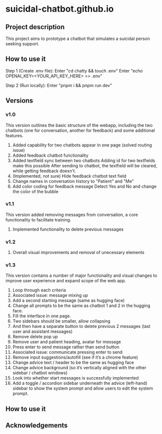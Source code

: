 # suicidal-chatbot.github.io

## Project description

This project aims to prototype a chatbot that simulates a suicidal person seeking support.

## How to use it

Step 1 (Create .env file):
Enter "cd chatty && touch .env"
Enter "echo OPENAI_KEY=<YOUR_API_KEY_HERE> >> .env"

Step 2 (Run locally):
Enter "pnpm i && pnpm run dev"

## Versions

### v1.0

This version outlines the basic structure of the webapp, including the two chatbots (one for conversation, another for feedback) and some additional features.

1. Added capability for two chatbots appear in one page (solved routing issue)
2. Added feedback chatbot functionality
3. Added textfield sync between two chatbots
    Adding id for two textfields make this possible
    After sending to chatbot, the textfield will be cleared, while getting feedback doesn't.
4. (Implemented, not sure) Hide feedback chatbot text field
5. Change names in conversation history to "Patient" and "Me"
6. Add color coding for feedback message
    Detect Yes and No and change the color of the bubble

### v1.1

This version added removing messages from conversation, a core functionality to facilitate training.

1. Implemented functionality to delete previous messages

### v1.2

1. Overall visual improvements and removal of unecessary elements

### v1.3

This version contains a number of major functionality and visual changes to improve user experience and expand scope of the web app.

1. Loop through each criteria
2. Associated issue: message mixing up
3. Add a second starting message (same as hugging face)
4. Change all prompts to be the same as chatbot 1 and 2 in the hugging face.
5. Fill the interface in one page.
6. Two sidebars should be smaller, allow collapsing
7. And then have a separate button to delete previous 2 messages (last user and assistant messages)
8. Remove delete pop up
9. Remove user and patient heading, avatar for message
10. Press enter to send message rather than send button
11. Associated issue: communicate pressing enter to send
12. Remove input suggestions/autofill (see if it’s a chrome feature)
13. Change advice text / header to be the same as hugging face
14. Change advice background (so it’s vertically aligned with the other sidebar / chatbot windows)
15. Look into whether start messages is successfully implemented
16. Add a toggle / accordion sidebar underneath the advice (left-hand) sidebar to show the system prompt and allow users to edit the system prompt.

## How to use it

## Acknowledgements
